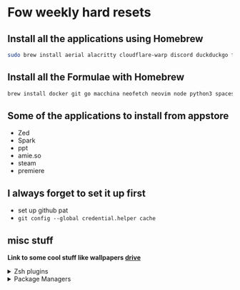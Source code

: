# Fow weekly hard resets

## Install all the applications using Homebrew

```bash
sudo brew install aerial alacritty cloudflare-warp discord duckduckgo firefox google-chrome keka kitty linearmouse microsoft-edge obsidian postman raycast spotify stats telegram visual-studio-code  zoom
```

## Install all the Formulae with Homebrew

```bash
brew install docker git go macchina neofetch neovim node python3 spaceship tmux
```

## Some of the applications to install from appstore

- Zed
- Spark
- ppt
- amie.so
- steam
- premiere

## I always forget to set it up first

- set up github pat
- `git config --global credential.helper cache`

## misc stuff

**Link to some cool stuff like wallpapers [drive](https://drive.google.com/drive/folders/1Bdx17wD76t5JKWm4U7bPDri1SqV-SeSj?usp=drive_link)**

<details>
    <summary> Zsh plugins </summary>
    - [zsh-syntax-highlighting](https://github.com/zsh-users/zsh-syntax-highlighting)
    - [zsh-autosuggestions](https://github.com/zsh-users/zsh-autosuggestions)
</details>

<details>
<summary>Package Managers</summary>
    - [bun](https://bun.sh/docs/installation)
    - [tmux/tpm](https://github.com/tmux-plugins/tpm)
    - nvim (formatters & linters)
</details>
